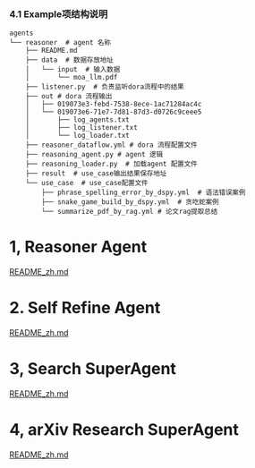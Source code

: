 ### 4.1 Example项结构说明
```plaintext
agents
└── reasoner  # agent 名称
    ├── README.md  
    ├── data  # 数据存放地址
    │   └── input  # 输入数据
    │       └── moa_llm.pdf 
    ├── listener.py  # 负责监听dora流程中的结果
    ├── out # dora 流程输出
    │   ├── 019073e3-febd-7538-8ece-1ac71284ac4c
    │   └── 019073e6-71e7-7d81-87d3-d0726c9ceee5
    │       ├── log_agents.txt
    │       ├── log_listener.txt
    │       └── log_loader.txt
    ├── reasoner_dataflow.yml # dora 流程配置文件
    ├── reasoning_agent.py # agent 逻辑
    ├── reasoning_loader.py  # 加载agent 配置文件
    ├── result  # use_case输出结果保存地址
    └── use_case  # use_case配置文件
        ├── phrase_spelling_error_by_dspy.yml  # 语法错误案例
        ├── snake_game_build_by_dspy.yml  # 贪吃蛇案例
        └── summarize_pdf_by_rag.yml # 论文rag提取总结
```

# 1, Reasoner Agent
[README_zh.md](..%2F..%2Fexamples%2Fagents%2Freasoner%2FREADME_zh.md)

# 2. Self Refine Agent
[README_zh.md](..%2F..%2Fexamples%2Fagents%2Freasoner%2FREADME_zh.md)


# 3, Search SuperAgent
[README_zh.md](..%2F..%2Fexamples%2Fagents%2Fsuper_agent%2Fweb_search%2FREADME_zh.md)

# 4, arXiv Research SuperAgent
[README_zh.md](..%2F..%2Fexamples%2Fagents%2Fsuper_agent%2Fpaper%2FREADME_zh.md)
